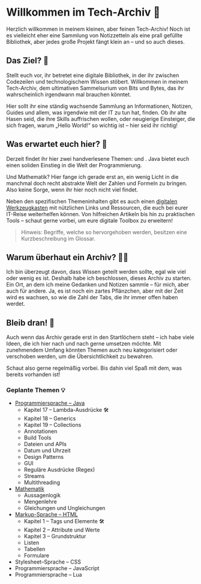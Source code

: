 # Willkommen im Tech-Archiv 🎉

Herzlich willkommen in meinem kleinen, aber feinen <format color="%Highlight%">Tech-Archiv</format>! Noch ist es vielleicht eher eine Sammlung von Notizzetteln als eine prall gefüllte Bibliothek, aber jedes große Projekt fängt klein an – und so auch dieses.

## Das Ziel? 🎯

Stellt euch vor, ihr betretet eine digitale Bibliothek, in der ihr zwischen Codezeilen und technologischem Wissen stöbert. Willkommen in meinem Tech-Archiv, dem ultimativen Sammelsurium von Bits und Bytes, das ihr wahrscheinlich irgendwann mal brauchen könntet.

Hier sollt ihr eine ständig wachsende Sammlung an Informationen, Notizen, Guides und allem, was irgendwie mit der IT zu tun hat, finden. Ob ihr alte Hasen seid, die ihre Skills auffrischen wollen, oder neugierige Einsteiger, die sich fragen, warum „Hello World!“ so wichtig ist – hier seid ihr richtig!

## Was erwartet euch hier? 🤔

Derzeit findet ihr hier zwei handverlesene Themen: <format color="%LinkColor%">[](00-java.md)</format> und <format color="%LinkColor%">[](00-mathematics.md)</format>. Java bietet euch einen soliden Einstieg in die Welt der Programmierung.

Und Mathematik? Hier fange ich gerade erst an, ein wenig Licht in die manchmal doch recht abstrakte Welt der Zahlen und Formeln zu bringen. Also keine Sorge, wenn ihr hier noch nicht viel findet.

Neben den spezifischen Themeninhalten gibt es auch einen <format color="%LinkColor%">[digitalen Werkzeugkasten](digital-toolbox.md)</format> mit nützlichen Links und Ressourcen, die euch bei eurer IT-Reise weiterhelfen können. Von hilfreichen Artikeln bis hin zu praktischen Tools – schaut gerne vorbei, um eure digitale Toolbox zu erweitern!

> Hinweis: Begriffe, welche <tooltip term="placeholder"><format color="%GlossaryLinkColor%">so</format></tooltip> hervorgehoben werden, besitzen eine Kurzbeschreibung im Glossar.

## Warum überhaut ein Archiv? 🤷‍♂️

Ich bin überzeugt davon, dass Wissen geteilt werden sollte, egal wie viel oder wenig es ist. Deshalb habe ich beschlossen, dieses Archiv zu starten. Ein Ort, an dem ich meine Gedanken und Notizen sammle – für mich, aber auch für andere. Ja, es ist noch ein zartes Pflänzchen, aber mit der Zeit wird es wachsen, so wie die Zahl der Tabs, die ihr immer offen haben werdet.

## Bleib dran! 🌱
Auch wenn das Archiv gerade erst in den Startlöchern steht – ich habe viele Ideen, die ich hier nach und nach gerne umsetzen möchte. Mit zunehmendem Umfang könnten Themen auch neu kategorisiert oder verschoben werden, um die Übersichtlichkeit zu bewahren.

Schaut also gerne regelmäßig vorbei. Bis dahin viel Spaß mit dem, was bereits vorhanden ist!

### Geplante Themen 💡

- <format color="%LinkColor%">[Programmiersprache – Java](00-java.md)</format>
  - Kapitel 17 – Lambda-Ausdrücke 🛠️
  - Kapitel 18 – Generics
  - Kapitel 19 – Collections
  - Annotationen
  - Build Tools
  - Dateien und APIs
  - Datum und Uhrzeit
  - Design Patterns
  - GUI
  - Reguläre Ausdrücke (Regex)
  - Streams
  - Multithreading
- <format color="%LinkColor%">[Mathematik](00-mathematics.md)</format>
  - Aussagenlogik
  - Mengenlehre
  - Gleichungen und Ungleichungen
- <format color="%LinkColor%">[Markup-Sprache – HTML](00-html.md)</format>
  - Kapitel 1 – Tags und Elemente 🛠️
  - Kapitel 2 – Attribute und Werte
  - Kapitel 3 – Grundstruktur
  - Listen
  - Tabellen
  - Formulare
- Stylesheet–Sprache – CSS
- Programmiersprache – JavaScript
- Programmiersprache – Lua